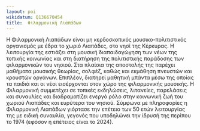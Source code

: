 ```yaml
---
layout: poi
wikidatum: Q136670454
title:  Φιλαρμονική Λιαπάδων
---
```


Η Φιλαρμονική Λιαπάδων είναι μη κερδοσκοπικός μουσικο-πολιτιστικός οργανισμός με έδρα το χωριό Λιαπάδες, στο νησί της Κέρκυρας. Η λειτουργία της εστιάζει στη μουσική διαπαιδαγώγηση των νέων της τοπικής κοινωνίας και στη διατήρηση της πολιτιστικής παράδοσης των φιλαρμονικών του νησιού. 
Στα πλαίσια της αποστολής της παρέχει μαθήματα μουσικής θεωρίας, σολφέζ, καθώς και εκμάθηση πνευστών και κρουστών οργάνων. Επιπλέον, διατηρεί μαθητική μπάντα μέσω της οποίας τα παιδιά και οι νέοι εισέρχονται στον χώρο της φιλαρμονικής μουσικής.
Η Φιλαρμονική συμμετέχει σε τοπικές εκδηλώσεις, λιτανείες, παρελάσεις και συναυλίες και διαδραματίζει ενεργό ρόλο στην κοινωνική ζωή του χωριού Λιαπάδες και ευρύτερα του νησιού. 
Σύμφωνα με πληροφορίες η Φιλαρμονική Λιαπάδων γιόρτασε την επέτειο των 50 ετών λειτουργίας της με ειδική συναυλία, γεγονός που υποδηλώνει την ίδρυσή της περίπου το 1974 (εφόσον η επέτειος είναι το 2024).
